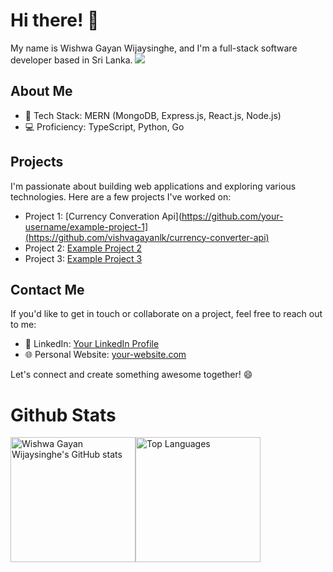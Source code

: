 # Hi there! 👋

My name is Wishwa Gayan Wijaysinghe, and I'm a full-stack software developer based in Sri Lanka. 
![](https://komarev.com/ghpvc/?username=vishvagayanlk&color=green)
## About Me
- 🚀 Tech Stack: MERN (MongoDB, Express.js, React.js, Node.js)
- 💻 Proficiency: TypeScript, Python, Go

## Projects
I'm passionate about building web applications and exploring various technologies. Here are a few projects I've worked on:

- Project 1: [Currency Converation Api](https://github.com/your-username/example-project-1](https://github.com/vishvagayanlk/currency-converter-api)
- Project 2: [Example Project 2](https://github.com/your-username/example-project-2)
- Project 3: [Example Project 3](https://github.com/your-username/example-project-3)

## Contact Me
If you'd like to get in touch or collaborate on a project, feel free to reach out to me:

- 💼 LinkedIn: [Your LinkedIn Profile](https://www.linkedin.com/in/vishva-gayan/)
- 🌐 Personal Website: [your-website.com](https://www.your-website.com)

Let's connect and create something awesome together! 😄
# Github Stats
<div style="display: flex; align-items: stretch;">
  <a href="https://github.com/vishvagayanlk">
    <img src="https://github-readme-stats.vercel.app/api?username=vishvagayanlk&show_icons=true&theme=radical" alt="Wishwa Gayan Wijaysinghe's GitHub stats" height="200" />
  </a>
  <a href="https://github.com/vishvagayanlk">
    <img src="https://github-readme-stats.vercel.app/api/top-langs/?username=vishvagayanlk&theme=radical" alt="Top Languages" height="200" />
  </a>
</div>
